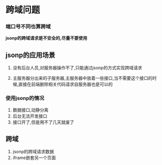 # 跨域问题

### 端口号不同也算跨域

**jsonp的跨域请求是不安全的,尽量不要使用**

## jsonp的应用场景

1. 没有后台人员,对服务器操作不了,只能通过jsonp的方式实现跨域请求

2. 主服务器分出来的子服务器,主服务器中放着一些接口,当不需要这个接口的时候,直接在前端删除相关代码请求自服务器也是可以的

### 使用jsonp的情况

1. 数据接口,动静分离
2. 后台无法开发接口
3. 接口开了,但是用不了几天就废了

## 跨域

1. jsonp的跨域请求数据
2. iframe嵌套另一个页面



